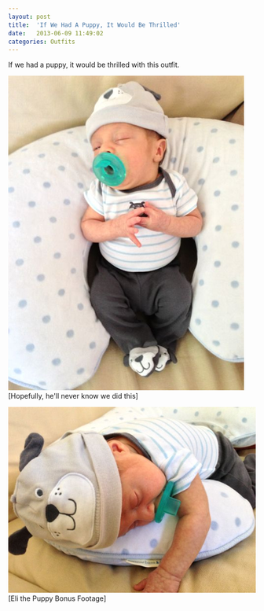 ```yaml
---
layout: post
title:  'If We Had A Puppy, It Would Be Thrilled'
date:   2013-06-09 11:49:02
categories: Outfits
---
```


If we had a puppy, it would be thrilled with this outfit.

![Eli the Puppy](/images/eli-puppy-1.jpg "Eli the Puppy")
\[Hopefully, he'll never know we did this\]

![Eli the Puppy II](/images/eli-puppy-2.jpg "Eli the Puppy II")
\[Eli the Puppy Bonus Footage\]
